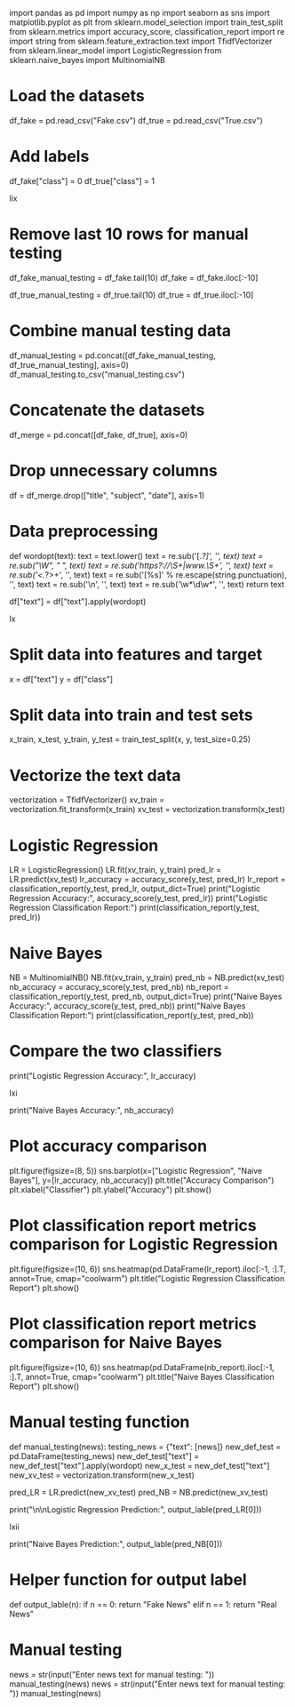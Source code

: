 import pandas as pd
import numpy as np
import seaborn as sns
import matplotlib.pyplot as plt
from sklearn.model_selection import train_test_split
from sklearn.metrics import accuracy_score, classification_report
import re
import string
from sklearn.feature_extraction.text import TfidfVectorizer
from sklearn.linear_model import LogisticRegression
from sklearn.naive_bayes import MultinomialNB

# Load the datasets
df_fake = pd.read_csv("Fake.csv")
df_true = pd.read_csv("True.csv")

# Add labels
df_fake["class"] = 0
df_true["class"] = 1

lix

# Remove last 10 rows for manual testing
df_fake_manual_testing = df_fake.tail(10)
df_fake = df_fake.iloc[:-10]

df_true_manual_testing = df_true.tail(10)
df_true = df_true.iloc[:-10]

# Combine manual testing data
df_manual_testing = pd.concat([df_fake_manual_testing, df_true_manual_testing],
axis=0)
df_manual_testing.to_csv("manual_testing.csv")

# Concatenate the datasets
df_merge = pd.concat([df_fake, df_true], axis=0)

# Drop unnecessary columns
df = df_merge.drop(["title", "subject", "date"], axis=1)

# Data preprocessing
def wordopt(text):
text = text.lower()
text = re.sub('\[.*?\]', '', text)
text = re.sub("\\W", " ", text)
text = re.sub('https?://\S+|www\.\S+', '', text)
text = re.sub('<.*?>+', '', text)
text = re.sub('[%s]' % re.escape(string.punctuation), '', text)
text = re.sub('\n', '', text)
text = re.sub('\w*\d\w*', '', text)
return text

df["text"] = df["text"].apply(wordopt)

lx

# Split data into features and target
x = df["text"]
y = df["class"]

# Split data into train and test sets
x_train, x_test, y_train, y_test = train_test_split(x, y, test_size=0.25)

# Vectorize the text data
vectorization = TfidfVectorizer()
xv_train = vectorization.fit_transform(x_train)
xv_test = vectorization.transform(x_test)

# Logistic Regression
LR = LogisticRegression()
LR.fit(xv_train, y_train)
pred_lr = LR.predict(xv_test)
lr_accuracy = accuracy_score(y_test, pred_lr)
lr_report = classification_report(y_test, pred_lr, output_dict=True)
print("Logistic Regression Accuracy:", accuracy_score(y_test, pred_lr))
print("Logistic Regression Classification Report:")
print(classification_report(y_test, pred_lr))

# Naive Bayes
NB = MultinomialNB()
NB.fit(xv_train, y_train)
pred_nb = NB.predict(xv_test)
nb_accuracy = accuracy_score(y_test, pred_nb)
nb_report = classification_report(y_test, pred_nb, output_dict=True)
print("Naive Bayes Accuracy:", accuracy_score(y_test, pred_nb))
print("Naive Bayes Classification Report:")
print(classification_report(y_test, pred_nb))

# Compare the two classifiers
print("Logistic Regression Accuracy:", lr_accuracy)

lxi

print("Naive Bayes Accuracy:", nb_accuracy)

# Plot accuracy comparison
plt.figure(figsize=(8, 5))
sns.barplot(x=["Logistic Regression", "Naive Bayes"], y=[lr_accuracy, nb_accuracy])
plt.title("Accuracy Comparison")
plt.xlabel("Classifier")
plt.ylabel("Accuracy")
plt.show()

# Plot classification report metrics comparison for Logistic Regression
plt.figure(figsize=(10, 6))
sns.heatmap(pd.DataFrame(lr_report).iloc[:-1, :].T, annot=True, cmap="coolwarm")
plt.title("Logistic Regression Classification Report")
plt.show()

# Plot classification report metrics comparison for Naive Bayes
plt.figure(figsize=(10, 6))
sns.heatmap(pd.DataFrame(nb_report).iloc[:-1, :].T, annot=True, cmap="coolwarm")
plt.title("Naive Bayes Classification Report")
plt.show()

# Manual testing function
def manual_testing(news):
testing_news = {"text": [news]}
new_def_test = pd.DataFrame(testing_news)
new_def_test["text"] = new_def_test["text"].apply(wordopt)
new_x_test = new_def_test["text"]
new_xv_test = vectorization.transform(new_x_test)

pred_LR = LR.predict(new_xv_test)
pred_NB = NB.predict(new_xv_test)

print("\n\nLogistic Regression Prediction:", output_lable(pred_LR[0]))

lxii

print("Naive Bayes Prediction:", output_lable(pred_NB[0]))

# Helper function for output label
def output_lable(n):
if n == 0:
return "Fake News"
elif n == 1:
return "Real News"

# Manual testing
news = str(input("Enter news text for manual testing: "))
manual_testing(news)
news = str(input("Enter news text for manual testing: "))
manual_testing(news)
